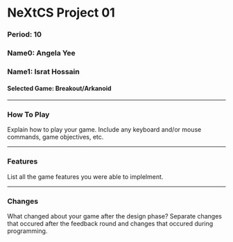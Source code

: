 # NeXtCS Project 01
### Period: 10
### Name0: Angela Yee
### Name1: Israt Hossain
#### Selected Game: Breakout/Arkanoid
---

### How To Play
Explain how to play your game. Include any keyboard and/or mouse commands, game objectives, etc.


---

### Features
List all the game features you were able to implelment.


---

### Changes
What changed about your game after the design phase? Separate changes that occured after the feedback round and changes that occured during programming.
